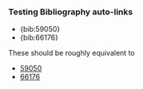 ### Testing Bibliography auto-links

 * {bib:59050}
 * {bib:66176}

These should be roughly equivalent to 

 * [59050](/biblio/59050)
 * [66176](/biblio/66176)